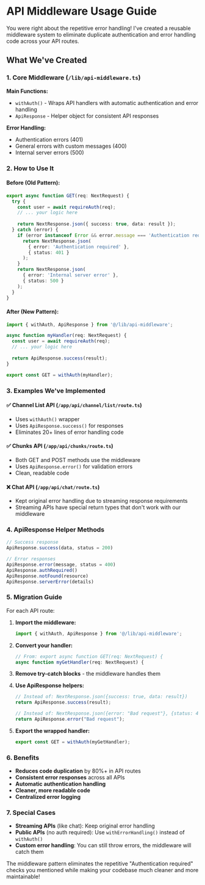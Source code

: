 # API Middleware Usage Guide

You were right about the repetitive error handling! I've created a reusable middleware system to eliminate duplicate authentication and error handling code across your API routes.

## What We've Created

### 1. Core Middleware (`/lib/api-middleware.ts`)

**Main Functions:**
- `withAuth()` - Wraps API handlers with automatic authentication and error handling
- `ApiResponse` - Helper object for consistent API responses

**Error Handling:**
- Authentication errors (401)
- General errors with custom messages (400)
- Internal server errors (500)

### 2. How to Use It

#### Before (Old Pattern):
```typescript
export async function GET(req: NextRequest) {
  try {
    const user = await requireAuth(req);
    // ... your logic here
    
    return NextResponse.json({ success: true, data: result });
  } catch (error) {
    if (error instanceof Error && error.message === 'Authentication required') {
      return NextResponse.json(
        { error: 'Authentication required' },
        { status: 401 }
      );
    }
    return NextResponse.json(
      { error: 'Internal server error' },
      { status: 500 }
    );
  }
}
```

#### After (New Pattern):
```typescript
import { withAuth, ApiResponse } from '@/lib/api-middleware';

async function myHandler(req: NextRequest) {
  const user = await requireAuth(req);
  // ... your logic here
  
  return ApiResponse.success(result);
}

export const GET = withAuth(myHandler);
```

### 3. Examples We've Implemented

#### ✅ Channel List API (`/app/api/channel/list/route.ts`)
- Uses `withAuth()` wrapper
- Uses `ApiResponse.success()` for responses
- Eliminates 20+ lines of error handling code

#### ✅ Chunks API (`/app/api/chunks/route.ts`)
- Both GET and POST methods use the middleware
- Uses `ApiResponse.error()` for validation errors
- Clean, readable code

#### ❌ Chat API (`/app/api/chat/route.ts`)
- Kept original error handling due to streaming response requirements
- Streaming APIs have special return types that don't work with our middleware

### 4. ApiResponse Helper Methods

```typescript
// Success response
ApiResponse.success(data, status = 200)

// Error responses
ApiResponse.error(message, status = 400)
ApiResponse.authRequired()
ApiResponse.notFound(resource)
ApiResponse.serverError(details)
```

### 5. Migration Guide

For each API route:

1. **Import the middleware:**
   ```typescript
   import { withAuth, ApiResponse } from '@/lib/api-middleware';
   ```

2. **Convert your handler:**
   ```typescript
   // From: export async function GET(req: NextRequest) {
   async function myGetHandler(req: NextRequest) {
   ```

3. **Remove try-catch blocks** - the middleware handles them

4. **Use ApiResponse helpers:**
   ```typescript
   // Instead of: NextResponse.json({success: true, data: result})
   return ApiResponse.success(result);
   
   // Instead of: NextResponse.json({error: "Bad request"}, {status: 400})
   return ApiResponse.error("Bad request");
   ```

5. **Export the wrapped handler:**
   ```typescript
   export const GET = withAuth(myGetHandler);
   ```

### 6. Benefits

- **Reduces code duplication** by 80%+ in API routes
- **Consistent error responses** across all APIs
- **Automatic authentication handling**
- **Cleaner, more readable code**
- **Centralized error logging**

### 7. Special Cases

- **Streaming APIs** (like chat): Keep original error handling
- **Public APIs** (no auth required): Use `withErrorHandling()` instead of `withAuth()`
- **Custom error handling**: You can still throw errors, the middleware will catch them

The middleware pattern eliminates the repetitive "Authentication required" checks you mentioned while making your codebase much cleaner and more maintainable!